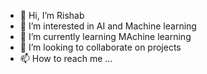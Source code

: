 - 👋 Hi, I’m Rishab
- 👀 I’m interested in AI and Machine learning
- 🌱 I’m currently learning MAchine learning
- 💞️ I’m looking to collaborate on projects
- 📫 How to reach me ...

<!---
rishabkapur27/rishabkapur27 is a ✨ special ✨ repository because its `README.md` (this file) appears on your GitHub profile.
You can click the Preview link to take a look at your changes.
--->
